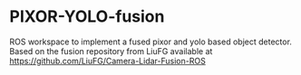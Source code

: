 # PIXOR-YOLO-fusion
ROS workspace to implement a fused pixor and yolo based object detector.
Based on the fusion repository from LiuFG available at https://github.com/LiuFG/Camera-Lidar-Fusion-ROS
